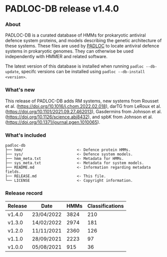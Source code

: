 # PADLOC-DB release v1.4.0

### About

PADLOC-DB is a curated database of HMMs for prokaryotic antiviral defence system proteins, and models describing the genetic architecture of these systems. These files are used by [PADLOC](https://github.com/leightonpayne/padloc) to locate antiviral defence systems in prokaryotic genomes. They can otherwise be used independently with HMMER and related software.

The latest version of this database is installed when running `padloc --db-update`, specifc versions can be installed using `padloc --db-install <version>`.

### What's new

This release of PADLOC-DB adds RM systems, new systems from Rousset et al. (https://doi.org/10.1016/j.chom.2022.02.018), darTG from LeRoux et al. (https://doi.org/10.1101/2021.09.27.462013), Gasdermins from Johnson et al. (https://doi.org/10.1126/science.abj8432), and spbK from Johnson et al. (https://doi.org/10.1371/journal.pgen.1010065).

### What's included


```
padloc-db
├── hmm/                        <- Defence protein HMMs.
├── sys/                        <- Defence system models.
├── hmm_meta.txt                <- Metadata for HMMs.
├── sys_meta.txt                <- Metadata for system models.
├── README.md                   <- Information regarding metadata fields.
├── RELEASE.md                  <- This file.
└── LICENSE                     <- Copyright information.
```

### Release record

| Release | Date       | HMMs | Classifications |
| ------- | ---------- | ---- | --------------- |
| v1.4.0  | 23/04/2022 | 3824 | 210             |
| v1.3.0  | 14/02/2022 | 2974 | 181             |
| v1.2.0  | 11/11/2021 | 2360 | 126             |
| v1.1.0  | 28/09/2021 | 2223 | 97              |
| v1.0.0  | 05/08/2021 | 915  | 36              |

